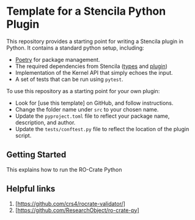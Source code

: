 # Template for a Stencila Python Plugin

This repository provides a starting point for writing a Stencila plugin in Python.
It contains a standard python setup, including:

- [Poetry](https://python-poetry.org) for package management.
- The required dependencies from Stencila ([types](https://pypi.org/project/stencila_types/) and [plugin](https://pypi.org/project/stencila_plugin/))
- Implementation of the Kernel API that simply echoes the input.
- A set of tests that can be run using `pytest`.

To use this repository as a starting point for your own plugin:

- Look for [use this template] on GitHub, and follow instructions.
- Change the folder name under `src` to your chosen name.
- Update the `pyproject.toml` file to reflect your package name, description, and author.
- Update the `tests/conftest.py` file to reflect the location of the plugin script.

## Getting Started

This explains how to run the RO-Crate Python

## Helpful links

1. [https://github.com/crs4/rocrate-validator/]
2. [https://github.com/ResearchObject/ro-crate-py]
